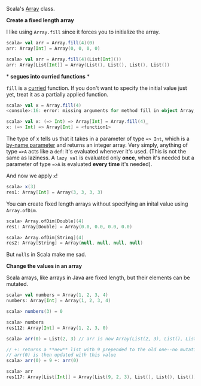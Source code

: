 Scala's [Array](http://www.scala-lang.org/api/current/index.html#scala.Array) class.

**Create a fixed length array**

I like using `Array.fill` since it forces you to initialize the array.
```scala
scala> val arr = Array.fill(4)(0)
arr: Array[Int] = Array(0, 0, 0, 0)

scala> val arr = Array.fill(4)(List[Int]())
arr: Array[List[Int]] = Array(List(), List(), List(), List())
```

\* **segues into curried functions** \*

`fill` is a [curried](https://github.com/scala/scala/blob/v2.11.8/src/library/scala/Array.scala#L262) function. If you don't want to specify the initial value just yet, treat it as a partially applied function.

```scala
scala> val x = Array.fill(4)
<console>:16: error: missing arguments for method fill in object Array; // whoops

scala> val x: (=> Int) => Array[Int] = Array.fill(4)_
x: (=> Int) => Array[Int] = <function1>
```
The type of x tells us that it takes in a parameter of type `=> Int`, which is a [by-name parameter](https://tpolecat.github.io/2014/06/26/call-by-name.html) and returns an integer array. Very simply, anything of type `=>A` acts like a `def`: it's evaluated whenever it's used. (This is not the same as laziness. A `lazy val` is evaluated only **once**, when it's needed but a parameter of type `=>A` is evaluated **every time** it's needed).

And now we apply `x`!

```scala
scala> x(3) 
res1: Array[Int] = Array(3, 3, 3, 3)
```      
You can create fixed length arrays without specifying an inital value using `Array.ofDim`.
```scala
scala> Array.ofDim[Double](4)
res1: Array[Double] = Array(0.0, 0.0, 0.0, 0.0)

scala> Array.ofDim[String](4)
res2: Array[String] = Array(null, null, null, null)
```
But `null`s in Scala make me sad.

**Change the values in an array**

Scala arrays, like arrays in Java are fixed length, but their elements can be mutated.

```scala
scala> val numbers = Array(1, 2, 3, 4)
numbers: Array[Int] = Array(1, 2, 3, 4)

scala> numbers(3) = 0

scala> numbers
res112: Array[Int] = Array(1, 2, 3, 0)
```

```scala
scala> arr(0) = List(2, 3) // arr is now Array(List(2, 3), List(), List(), List())

// +: returns a **new** list with 9 prepended to the old one--no mutation here.
// arr(0) is then updated with this value
scala> arr(0) = 9 +: arr(0) 

scala> arr
res117: Array[List[Int]] = Array(List(9, 2, 3), List(), List(), List())
```
